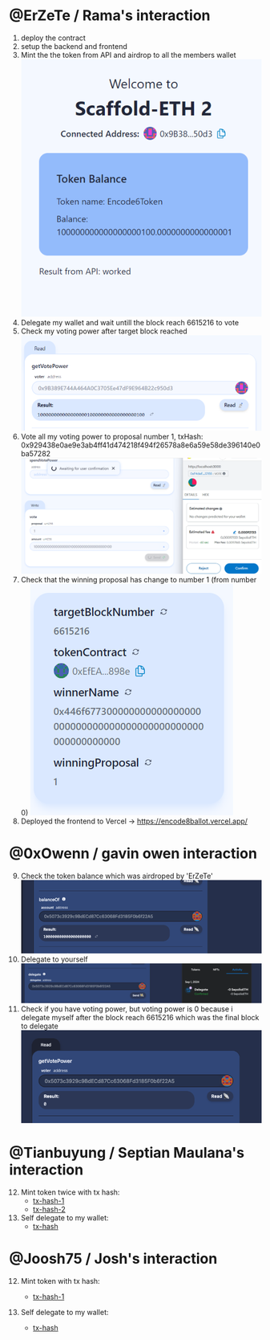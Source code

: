# @ErZeTe / Rama's interaction

1. deploy the contract
2. setup the backend and frontend
3. Mint the the token from API and airdrop to all the members wallet
   ![](img/requestTokenFromAPI.png)
4. Delegate my wallet and wait untill the block reach 6615216 to vote
5. Check my voting power after target block reached ![](img/rama_votePower.png)
6. Vote all my voting power to proposal number 1,
   txHash: 0x929438e0ae9e3ab4ff41d474218f494f26578a8e6a59e58de396140e0ba57282 ![](img/rama_votingProposal.png)
7. Check that the winning proposal has change to number 1 (from number 0) ![](img/winningProposal.png)
8. Deployed the frontend to Vercel -> https://encode8ballot.vercel.app/

# @0xOwenn / gavin owen interaction

9. Check the token balance which was airdroped by 'ErZeTe' ![Alt text](img/balance.png)
10. Delegate to yourself ![Alt text](img/delegate.png)
11. Check if you have voting power, but voting power is 0 because i delegate myself after the block reach 6615216 which was the final block to delegate ![Alt text](img/votePower.png)

# @Tianbuyung / Septian Maulana's interaction

12. Mint token twice with tx hash:
    - [tx-hash-1](https://sepolia.etherscan.io/tx/0x5cd6a91d61750bf4f4e5ab600598fba61ec186e18414d803b4b61b578578fd1f)
    - [tx-hash-2](https://sepolia.etherscan.io/tx/0x5addb76dde1f343e9e4f808300d86795f5f18006a9c45e079affc726ffaa1764)
13. Self delegate to my wallet:
    - [tx-hash](https://sepolia.etherscan.io/tx/0x3d48e6d0251dd369e20ab69dcbb5c7d22c1b15b99fce1c629515dc5caaa1825f)

# @Joosh75 / Josh's interaction
12. Mint token  with tx hash:
    - [tx-hash-1](https://sepolia.etherscan.io/tx/0xc15c0e09ad210ac192b891f43cd9c1c35ba1e3b056475d7267597042b733eacc)

13. Self delegate to my wallet:
    - [tx-hash](https://sepolia.etherscan.io/tx/0x3d48e6d0251dd369e20ab69dcbb5c7d22c1b15b99fce1c629515dc5caaa1825f)
